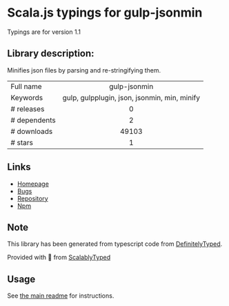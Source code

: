 
# Scala.js typings for gulp-jsonmin

Typings are for version 1.1

## Library description:
Minifies json files by parsing and re-stringifying them.

|                    |                 |
| ------------------ | :-------------: |
| Full name          | gulp-jsonmin |
| Keywords           | gulp, gulpplugin, json, jsonmin, min, minify |
| # releases         | 0 |
| # dependents       | 2 |
| # downloads        | 49103 |
| # stars            | 1 |

## Links
- [Homepage](https://github.com/englercj/gulp-jsonmin)
- [Bugs](https://github.com/englercj/gulp-jsonmin/issues)
- [Repository](https://github.com/englercj/gulp-jsonmin)
- [Npm](https://www.npmjs.com/package/gulp-jsonmin)
    


## Note
This library has been generated from typescript code from [DefinitelyTyped](https://definitelytyped.org).

Provided with :purple_heart: from [ScalablyTyped](https://github.com/oyvindberg/ScalablyTyped)

## Usage
See [the main readme](../../readme.md) for instructions.


